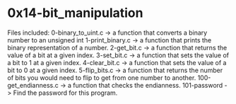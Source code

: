 # 0x14-bit_manipulation
Files included:
0-binary_to_uint.c -> a function that converts a binary number to an unsigned int
1-print_binary.c -> a function that prints the binary representation of a number.
2-get_bit.c -> a function that returns the value of a bit at a given index.
3-set_bit.c -> a function that sets the value of a bit to 1 at a given index.
4-clear_bit.c -> a function that sets the value of a bit to 0 at a given index.
5-flip_bits.c -> a function that returns the number of bits you would need to flip to get from one number to another.
100-get_endianness.c -> a function that checks the endianness.
101-password -> Find the password for this program.
